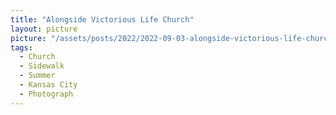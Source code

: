 ```yaml
---
title: "Alongside Victorious Life Church"
layout: picture
picture: "/assets/posts/2022/2022-09-03-alongside-victorious-life-church/20220903_174016326_iOS.jpg"
tags:
  - Church
  - Sidewalk
  - Summer
  - Kansas City
  - Photograph
---
```

